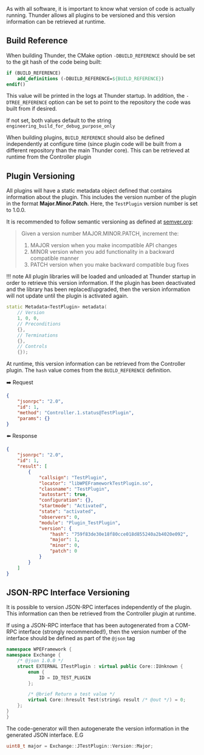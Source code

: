 As with all software, it is important to know what version of code is actually running. Thunder allows all plugins to be versioned and this version information can be retrieved at runtime.

## Build Reference

When building Thunder, the CMake option `-DBUILD_REFERENCE` should be set to the git hash of the code being built:

```cmake
if (BUILD_REFERENCE)
    add_definitions (-DBUILD_REFERENCE=${BUILD_REFERENCE})
endif()
```

This value will be printed in the logs at Thunder startup. In addition, the `-DTREE_REFERENCE` option can be set to point to the repository the code was built from if desired. 

If not set, both values default to the string `engineering_build_for_debug_purpose_only`

When building plugins, `BUILD_REFERENCE` should also be defined independently at configure time (since plugin code will be built from a different repository than the main Thunder core). This can be retrieved at runtime from the Controller plugin

## Plugin Versioning

All plugins will have a static metadata object defined that contains information about the plugin. This includes the version number of the plugin in the format **Major.Minor.Patch**. Here, the `TestPlugin` version number is set to 1.0.0.

It is recommended to follow semantic versioning as defined at [semver.org](https://semver.org/):

> Given a version number MAJOR.MINOR.PATCH, increment the:
>
> 1. MAJOR version when you make incompatible API changes
> 2. MINOR version when you add functionality in a backward compatible manner
> 3. PATCH version when you make backward compatible bug fixes

!!! note
	All plugin libraries will be loaded and unloaded at Thunder startup in order to retrieve this version information. If the plugin has been deactivated and the library has been replaced/upgraded, then the version information will not update until the plugin is activated again.

```cpp hl_lines="2-3"
static Metadata<TestPlugin> metadata(
    // Version
    1, 0, 0,
    // Preconditions
    {},
    // Terminations
    {},
    // Controls
    {});
```

At runtime, this version information can be retrieved from the Controller plugin. The `hash` value comes from the `BUILD_REFERENCE` definition.

:arrow_right: Request

```json
{
	"jsonrpc": "2.0",
	"id": 1,
	"method": "Controller.1.status@TestPlugin",
	"params": {}
}
```

:arrow_left: Response

```json hl_lines="15-20"
{
	"jsonrpc": "2.0",
	"id": 1,
	"result": [
		{
			"callsign": "TestPlugin",
			"locator": "libWPEFrameworkTestPlugin.so",
			"classname": "TestPlugin",
			"autostart": true,
			"configuration": {},
			"startmode": "Activated",
			"state": "activated",
			"observers": 0,
			"module": "Plugin_TestPlugin",
			"version": {
				"hash": "759f83de30e18f80cce018d855240a2b4020e092",
				"major": 1,
				"minor": 0,
				"patch": 0
			}
		}
	]
}
```

## JSON-RPC Interface Versioning

It is possible to version JSON-RPC interfaces independently of the plugin. This information can then be retrieved from the Controller plugin at runtime.

If using a JSON-RPC interface that has been autogenerated from a COM-RPC interface (strongly recommended!), then the version number of the interface should be defined as part of the `@json` tag

```c++ linenums="1" hl_lines="3"
namespace WPEFramework {
namespace Exchange {
    /* @json 1.0.0 */
    struct EXTERNAL ITestPlugin : virtual public Core::IUnknown {
        enum {
            ID = ID_TEST_PLUGIN
        };

        /* @brief Return a test value */
        virtual Core::hresult Test(string& result /* @out */) = 0;
    };
}
}
```

The code-generator will then autogenerate the version information in the generated JSON interface. E.G

```c++
uint8_t major = Exchange::JTestPlugin::Version::Major;
```
